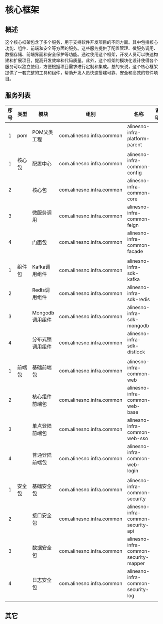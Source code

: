 # 核心框架

## 概述

这个核心框架包含了多个服务，用于支持软件开发项目的不同方面。其中包括核心功能、组件、前端和安全等方面的服务。这些服务提供了配置管理、微服务调用、数据存储、前端界面和安全保护等功能。通过使用这个框架，开发人员可以快速构建和扩展项目，提高开发效率和代码质量。此外，这个框架的模块化设计使得各个服务可以独立使用，方便根据项目需求进行定制和集成。总的来说，这个核心框架提供了一套完整的工具和组件，帮助开发人员快速搭建可靠、安全和高效的软件项目。

## 服务列表

| 序号 | 类型   | 模块             | 组别                      | 名称                                  | 说明 | 备注 |
|:----:|--------|------------------|---------------------------|---------------------------------------|------|------|
| 1    | pom    | POM父类工程      | com.alinesno.infra.common | alinesno-infra-platform-parent        |      |      |
|      |        |                  |                           |                                       |      |
| 1    | 核心包 | 配置中心         | com.alinesno.infra.common | alinesno-infra-common-config          |      |      |
| 2    |        | 核心包           | com.alinesno.infra.common | alinesno-infra-common-core            |      |      |
| 3    |        | 微服务调用       | com.alinesno.infra.common | alinesno-infra-common-feign           |      |      |
| 4    |        | 门面包           | com.alinesno.infra.common | alinesno-infra-common-facade          |      |      |
|      |        |                  |                           |                                       |      |
| 1    | 组件包 | Kafka调用组件    | com.alinesno.infra.common | alinesno-infra-sdk-kafka              |      |      |
| 2    |        | Redis调用组件    | com.alinesno.infra.common | alinesno-infra-sdk-redis              |      |      |
| 3    |        | Mongodb调用组件  | com.alinesno.infra.common | alinesno-infra-sdk-mongodb            |      |      |
| 4    |        | 分布式锁调用组件 | com.alinesno.infra.common | alinesno-infra-sdk-distlock           |      |      |
|      |        |                  |                           |                                       |      |
| 1    | 前端包 | 基础前端包       | com.alinesno.infra.common | alinesno-infra-common-web             |      |      |
| 2    |        | 核心组件前端包   | com.alinesno.infra.common | alinesno-infra-common-web-base        |      |      |
| 3    |        | 单点登陆前端包   | com.alinesno.infra.common | alinesno-infra-common-web-sso         |      |      |
| 4    |        | 普通登陆前端包   | com.alinesno.infra.common | alinesno-infra-common-web-login       |      |      |
|      |        |                  |                           |                                       |      |
| 1    | 安全包 | 基础安全包       | com.alinesno.infra.common | alinesno-infra-common-security        |      |      |
| 2    |        | 接口安全包       | com.alinesno.infra.common | alinesno-infra-common-security-api    |      |      |
| 3    |        | 数据安全包       | com.alinesno.infra.common | alinesno-infra-common-security-mapper |      |      |
| 4    |        | 日志安全包       | com.alinesno.infra.common | alinesno-infra-common-security-log    |      |      |
|      |        |                  |                           |                                       |      |


## 其它
